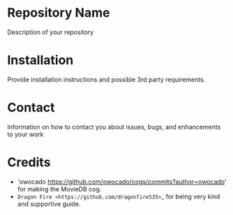 # Repository Name
Description of your repository

# Installation
Provide installation instructions and possible 3rd party requirements.

# Contact
Information on how to contact you about issues, bugs, and enhancements to your work

# Credits
* 'owocado <https://github.com/owocado/cogs/commits?author=owocado>' for making the MovieDB cog.
* `Dragon Fire <https://github.com/dragonfire535>`_ for being very kind and supportive guide.

